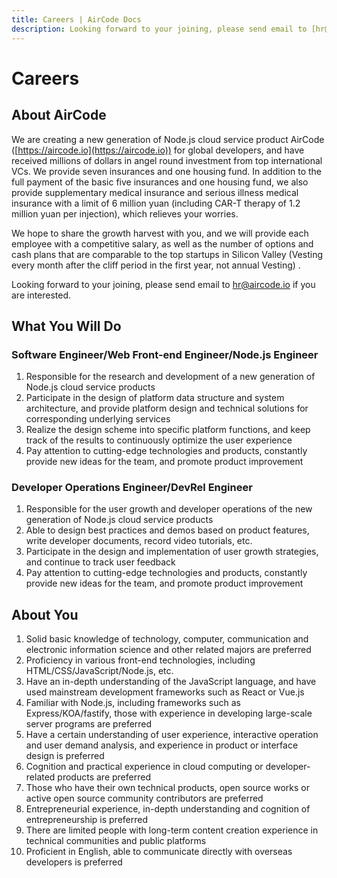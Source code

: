 ```yaml
---
title: Careers | AirCode Docs
description: Looking forward to your joining, please send email to [hr@aircode.io](mailto:hr@aircode.io) if you are interested.
---
```


# Careers

## About AirCode

We are creating a new generation of Node.js cloud service product AirCode ([https://aircode.io](https://aircode.io)) for global developers, and have received millions of dollars in angel round investment from top international VCs. We provide seven insurances and one housing fund. In addition to the full payment of the basic five insurances and one housing fund, we also provide supplementary medical insurance and serious illness medical insurance with a limit of 6 million yuan (including CAR-T therapy of 1.2 million yuan per injection), which relieves your worries.

We hope to share the growth harvest with you, and we will provide each employee with a competitive salary, as well as the number of options and cash plans that are comparable to the top startups in Silicon Valley (Vesting every month after the cliff period in the first year, not annual Vesting) .

Looking forward to your joining, please send email to [hr@aircode.io](mailto:hr@aircode.io) if you are interested.


## What You Will Do

### Software Engineer/Web Front-end Engineer/Node.js Engineer

1. Responsible for the research and development of a new generation of Node.js cloud service products
2. Participate in the design of platform data structure and system architecture, and provide platform design and technical solutions for corresponding underlying services
3. Realize the design scheme into specific platform functions, and keep track of the results to continuously optimize the user experience
4. Pay attention to cutting-edge technologies and products, constantly provide new ideas for the team, and promote product improvement

### Developer Operations Engineer/DevRel Engineer

1. Responsible for the user growth and developer operations of the new generation of Node.js cloud service products
2. Able to design best practices and demos based on product features, write developer documents, record video tutorials, etc.
3. Participate in the design and implementation of user growth strategies, and continue to track user feedback
4. Pay attention to cutting-edge technologies and products, constantly provide new ideas for the team, and promote product improvement

## About You

1. Solid basic knowledge of technology, computer, communication and electronic information science and other related majors are preferred
2. Proficiency in various front-end technologies, including HTML/CSS/JavaScript/Node.js, etc.
3. Have an in-depth understanding of the JavaScript language, and have used mainstream development frameworks such as React or Vue.js
4. Familiar with Node.js, including frameworks such as Express/KOA/fastify, those with experience in developing large-scale server programs are preferred
5. Have a certain understanding of user experience, interactive operation and user demand analysis, and experience in product or interface design is preferred
6. Cognition and practical experience in cloud computing or developer-related products are preferred
7. Those who have their own technical products, open source works or active open source community contributors are preferred
8. Entrepreneurial experience, in-depth understanding and cognition of entrepreneurship is preferred
9. There are limited people with long-term content creation experience in technical communities and public platforms
10. Proficient in English, able to communicate directly with overseas developers is preferred
